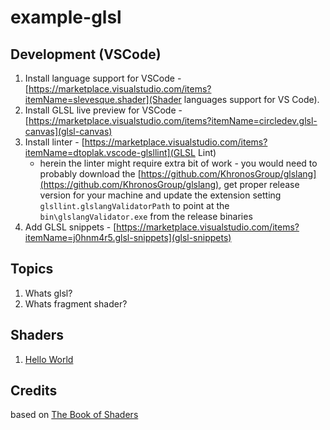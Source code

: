 # example-glsl

## Development (VSCode)

1. Install language support for VSCode - [https://marketplace.visualstudio.com/items?itemName=slevesque.shader](Shader languages support for VS Code).
2. Install GLSL live preview for VSCode - [https://marketplace.visualstudio.com/items?itemName=circledev.glsl-canvas](glsl-canvas)
3. Install linter - [https://marketplace.visualstudio.com/items?itemName=dtoplak.vscode-glsllint](GLSL Lint)
    - herein the linter might require extra bit of work - you would need to probably download the [https://github.com/KhronosGroup/glslang](https://github.com/KhronosGroup/glslang), get proper release version for your machine and update the extension setting `glsllint.glslangValidatorPath` to point at the `bin\glslangValidator.exe` from the release binaries
4. Add GLSL snippets - [https://marketplace.visualstudio.com/items?itemName=j0hnm4r5.glsl-snippets](glsl-snippets)

## Topics

1. Whats glsl?
2. Whats fragment shader?

## Shaders

1. [Hello World](./src/01_hello_world.glsl)

## Credits
based on [The Book of Shaders](https://thebookofshaders.com/)